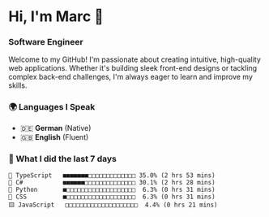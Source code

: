 # Hi, I'm Marc 👋 
### Software Engineer

Welcome to my GitHub! I'm passionate about creating intuitive, high-quality web applications. Whether it's building sleek front-end designs or tackling complex back-end challenges, I'm always eager to learn and improve my skills.  

### 🌍 Languages I Speak  
- 🇩🇪 **German** (Native)  
- 🇬🇧 **English** (Fluent)

### 🤯 What I did the last 7 days

```
🔷 TypeScript   ■■■■■■■□□□□□□□□□□□□□ 35.0% (2 hrs 53 mins)
🔷 C#           ■■■■■■□□□□□□□□□□□□□□ 30.1% (2 hrs 28 mins)
🐍 Python       ■□□□□□□□□□□□□□□□□□□□  6.3% (0 hrs 31 mins)
🎨 CSS          ■□□□□□□□□□□□□□□□□□□□  6.3% (0 hrs 31 mins)
🟨 JavaScript   □□□□□□□□□□□□□□□□□□□□  4.4% (0 hrs 21 mins)
```